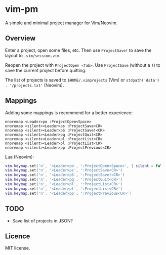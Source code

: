 # vim-pm

A simple and minimal project manager for Vim/Neovim.

## Overview

Enter a project, open some files, etc. Then use `ProjectSave!` to save the
layout to `.vim/session.vim`.

Reopen the project with `ProjectOpen <Tab>`. Use `ProjectSave` (without a `!`)
to save the current project before quitting.

The list of projects is saved to `$HOME/.vimprojects` (Vim) or `stdpath('data') . '/projects.txt'` (Neovim).

## Mappings

Adding some mappings is recommend for a better experience:

```vim
nnoremap <Leader>po :ProjectOpen<Space>
nnoremap <silent><Leader>ps :ProjectSave<CR>
nnoremap <silent><Leader>pS :ProjectSave!<CR>
nnoremap <silent><Leader>pq :ProjectQuit<CR>
nnoremap <silent><Leader>pl :ProjectList<CR>
nnoremap <silent><Leader>pl :ProjectList<CR>
nnoremap <silent><Leader>pp :ProjectPrevious<CR>
```

Lua (Neovim):

```lua
vim.keymap.set('n', '<Leader>po', ':ProjectOpen<Space>', { silent = false })
vim.keymap.set('n', '<Leader>ps', ':ProjectSave<CR>')
vim.keymap.set('n', '<Leader>pS', ':ProjectSave!<CR>')
vim.keymap.set('n', '<Leader>pq', ':ProjectQuit<CR>')
vim.keymap.set('n', '<Leader>pl', ':ProjectList<CR>')
vim.keymap.set('n', '<Leader>pl', ':ProjectList<CR>')
vim.keymap.set('n', '<Leader>pp', ':ProjectPrevious<CR>')
```

## TODO

* Save list of projects in JSON?

## Licence

MIT license.
